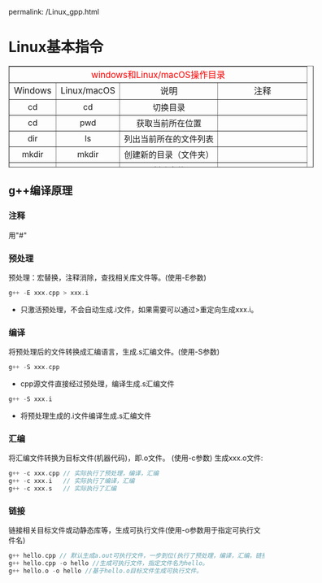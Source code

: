 
permalink: /Linux_gpp.html

# Linux基本指令  
<html>
    <body>
        <table align="center" border="1" id="t1" style="width:600px;height:200px"  >
            <tbody align="center" valign="center"  >
            <tr >
                <td colspan="4" style="color:red;font-size:17px;">windows和Linux/macOS操作目录</td>
            </tr>
            <tr style="font-size:17px;">
                <td>Windows </td>
                <td>Linux/macOS </td>
                <td>说明 </td>
                <td>注释 </td>
            </tr>  <tr>
                <td>cd </td>
                <td>cd </td>
                <td>切换目录 </td>
                <td> </td>
            </tr>  <tr>
                <td>cd </td>
                <td>pwd </td>
                <td>获取当前所在位置 </td>
                <td> </td>
            </tr>  <tr>
                <td>dir </td>
                <td>ls </td>
                <td>列出当前所在的文件列表 </td>
                <td> </td>
            </tr>  <tr>
                <td>mkdir </td>
                <td>mkdir </td>
                <td>创建新的目录（文件夹） </td>
                <td> </td>
            </tr>  <tr>
                <td>无 </td>
                <td>touch </td>
                <td>创建文件 </td>
                <td> </td>
            </tr>  <tr>
                <td>copy </td>
                <td>cp </td>
                <td>复制文件 </td>
                <td> </td>
            </tr>  <tr>
                <td>move </td>
                <td>mv </td>
                <td>移动文件 </td>
                <td> </td>
            </tr>  <tr>
                <td>del </td>
                <td>rm </td>
                <td>说明 </td>
                <td> </td>
            </tr>  <tr >
                <td>cls </td>
                <td>clear </td>
                <td>清除上面内容 </td>
                <td> </td>
            </tr> <tr>
                <td> </td>
                <td>  rpm -ivh  </td>
                <td>安装 </td>
                <td> </td>
            </tr> <tr>
                <td></td>
                <td>  su root </td>
                <td>切换root系统 </td>
                <td> 必须在Desktop目录下</td>
            </tr><tr>
                <td>  </td>
                <td> gedit </td>
                <td>打开文件 </td>
                <td> </td>
            </tr>  <tr>
                <td>  </td>
                <td> rpm -ivh  </td>
                <td>说明 </td>
                <td> </td>
            </tr>  
            </tbody>
        </table>
    </body>
</html>  

## g++编译原理
### 注释
用"#"
### 预处理
预处理：宏替换，注释消除，查找相关库文件等。(使用-E参数)
```c++
g++ -E xxx.cpp > xxx.i
```
- 只激活预处理，不会自动生成.i文件，如果需要可以通过>重定向生成xxx.i。

### 编译
将预处理后的文件转换成汇编语言，生成.s汇编文件。(使用-S参数)
```c++
g++ -S xxx.cpp
```
- cpp源文件直接经过预处理，编译生成.s汇编文件  

```c++
g++ -S xxx.i
```
- 将预处理生成的.i文件编译生成.s汇编文件

### 汇编
将汇编文件转换为目标文件(机器代码)，即.o文件。 (使用-c参数)
生成xxx.o文件:
```c++
g++ -c xxx.cpp // 实际执行了预处理，编译，汇编
g++ -c xxx.i   // 实际执行了编译，汇编
g++ -c xxx.s   // 实际执行了汇编
```  

### 链接  
链接相关目标文件或动静态库等，生成可执行文件(使用-o参数用于指定可执行文件名)
```c++
g++ hello.cpp // 默认生成a.out可执行文件，一步到位(执行了预处理，编译，汇编，链接)
g++ hello.cpp -o hello //生成可执行文件，指定文件名为hello。
g++ hello.o -o hello //基于hello.o目标文件生成可执行文件。
``` 

